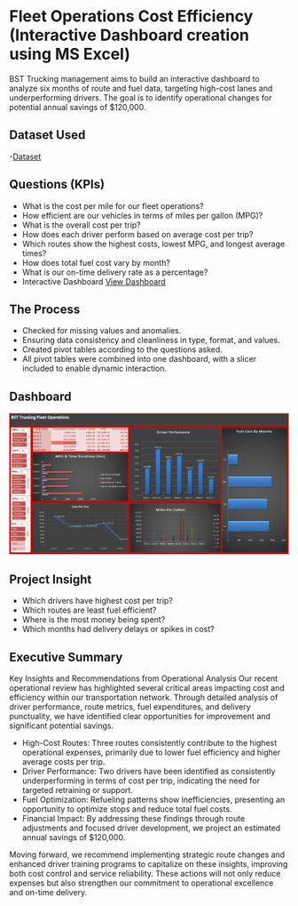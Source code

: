 # Fleet Operations Cost Efficiency (Interactive Dashboard creation using MS Excel)
BST Trucking management aims to build an interactive dashboard to analyze six months of route and fuel data, targeting high-cost lanes and underperforming drivers. The goal is to identify operational changes for potential annual savings of $120,000.
## Dataset Used
-<a href="https://github.com/lbrownjr75-glitch/Trucking-Dashboard/blob/main/Trucking_Fleet_Operations_Report.xlsx">Dataset</a>
## Questions (KPIs)
-	What is the cost per mile for our fleet operations?
-	How efficient are our vehicles in terms of miles per gallon (MPG)?
-	What is the overall cost per trip?
-	How does each driver perform based on average cost per trip?
-	Which routes show the highest costs, lowest MPG, and longest average times?
-	How does total fuel cost vary by month?
-	What is our on-time delivery rate as a percentage?
- Interactive Dashboard <a href="https://github.com/lbrownjr75-glitch/Trucking-Dashboard/blob/main/BST%20Trucking%20Fleet%20Operations.xlsx">View Dashboard</a>
 ## The Process
-	Checked for missing values and anomalies.
-	Ensuring data consistency and cleanliness in type, format, and values. 
-	Created pivot tables according to the questions asked.
-	All pivot tables were combined into one dashboard, with a slicer included to enable dynamic interaction.
## Dashboard 
![image alt](https://github.com/lbrownjr75-glitch/Trucking-Dashboard/blob/41cf92ead35dc29c89b5a3692ba0b63d94c9c814/Screenshot%202025-08-06%20103625-25.png)
## Project Insight 
-	Which drivers have highest cost per trip?
-	Which routes are least fuel efficient?
-	Where is the most money being spent?
-	Which months had delivery delays or spikes in cost?
## Executive Summary
Key Insights and Recommendations from Operational Analysis
Our recent operational review has highlighted several critical areas impacting cost and efficiency within our transportation network. Through detailed analysis of driver performance, route metrics, fuel expenditures, and delivery punctuality, we have identified clear opportunities for improvement and significant potential savings.
- High-Cost Routes: Three routes consistently contribute to the highest operational expenses, primarily due to lower fuel efficiency and higher average costs per trip.
-	Driver Performance: Two drivers have been identified as consistently underperforming in terms of cost per trip, indicating the need for targeted retraining or support.
-	Fuel Optimization: Refueling patterns show inefficiencies, presenting an opportunity to optimize stops and reduce total fuel costs.
-	Financial Impact: By addressing these findings through route adjustments and focused driver development, we project an estimated annual savings of $120,000.

Moving forward, we recommend implementing strategic route changes and enhanced driver training programs to capitalize on these insights, improving both cost control and service reliability. These actions will not only reduce expenses but also strengthen our commitment to operational excellence and on-time delivery.

